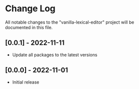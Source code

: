 # Change Log

All notable changes to the "vanilla-lexical-editor" project will be documented in this file.

## [0.0.1] - 2022-11-11

- Update all packages to the latest versions

## [0.0.0] - 2022-11-01

- Initial release
